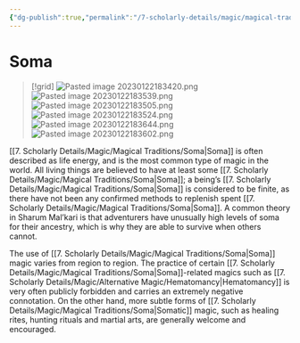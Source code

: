 ```yaml
---
{"dg-publish":true,"permalink":"/7-scholarly-details/magic/magical-traditions/soma/","noteIcon":""}
---
```


# Soma

>[!grid]
>![Pasted image 20230122183420.png](/img/user/x.%20Assets/Attachments/Pasted%20image%2020230122183420.png)
>![Pasted image 20230122183539.png](/img/user/x.%20Assets/Attachments/Pasted%20image%2020230122183539.png)
>![Pasted image 20230122183505.png](/img/user/x.%20Assets/Attachments/Pasted%20image%2020230122183505.png)
>![Pasted image 20230122183524.png](/img/user/x.%20Assets/Attachments/Pasted%20image%2020230122183524.png)
>![Pasted image 20230122183644.png](/img/user/x.%20Assets/Attachments/Pasted%20image%2020230122183644.png)
>![Pasted image 20230122183602.png](/img/user/x.%20Assets/Attachments/Pasted%20image%2020230122183602.png)

[[7. Scholarly Details/Magic/Magical Traditions/Soma\|Soma]] is often described as life energy, and is the most common type of magic in the world. All living things are believed to have at least some [[7. Scholarly Details/Magic/Magical Traditions/Soma\|Soma]]; a being’s [[7. Scholarly Details/Magic/Magical Traditions/Soma\|Soma]] is considered to be finite, as there have not been any confirmed methods to replenish spent [[7. Scholarly Details/Magic/Magical Traditions/Soma\|Soma]]. A common theory in Sharum Mal’kari is that adventurers have unusually high levels of soma for their ancestry, which is why they are able to survive when others cannot. 

The use of [[7. Scholarly Details/Magic/Magical Traditions/Soma\|Soma]] magic varies from region to region. The practice of certain [[7. Scholarly Details/Magic/Magical Traditions/Soma\|Soma]]-related magics such as [[7. Scholarly Details/Magic/Alternative Magic/Hematomancy\|Hematomancy]] is very often publicly forbidden and carries an extremely negative connotation. On the other hand, more subtle forms of [[7. Scholarly Details/Magic/Magical Traditions/Soma\|Somatic]] magic, such as healing rites, hunting rituals and martial arts, are generally welcome and encouraged.